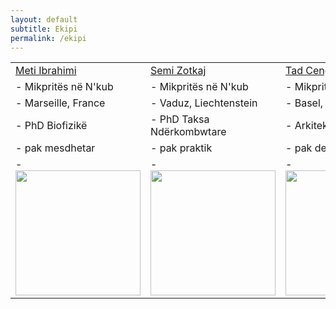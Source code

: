 ```yaml
---
layout: default
subtitle: Ekipi
permalink: /ekipi
---
```



<style>
td, th {
   border: none!important;
}

</style>

<table >
 <tr> 
    <td> <a href="https://www.linkedin.com/in/meti-ibrahimi/"> Meti Ibrahimi </a> </td>
    <td> <a href="https://www.linkedin.com/in/kasem-zotkaj-363899158/"> Semi Zotkaj</a></td>
    <td> <a href="https://www.linkedin.com/in/suardcengu/"> Tad Cengu </a></td>
<tr>
    <td> - Mikpritës në N'kub </td>
    <td> - Mikpritës në N'kub</td>
    <td> - Mikpritës në N'kub</td>


<tr>
    <td> - Marseille, France  </td>
    <td> - Vaduz, Liechtenstein </td>
    <td> - Basel, Zvicwr </td>
<tr>
    <td> - PhD Biofizikë  </td>
    <td> - PhD Taksa Ndërkombwtare </td>
    <td> - Arkitekt </td>
    
<tr>
    <td> - pak mesdhetar </td>
    <td> - pak praktik </td>
    <td> - pak detajist </td>
<tr>
    <td> -  <img  src="{{ site.baseurl}}/assets/img/metiweb.jpg" width="200"></td>
    <td> - <img  src="{{ site.baseurl}}/assets/img/semiweb.jpg" width="200"></td>
    <td> -  <img  src="{{ site.baseurl}}/assets/img/suardweb.jpg" width="200"></td>

